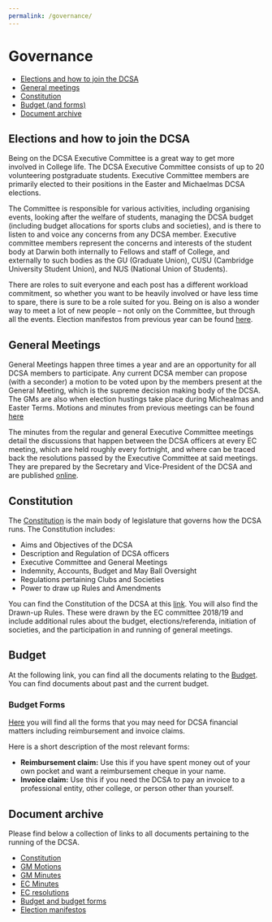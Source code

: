 ```yaml
---
permalink: /governance/
---
```


<!-- ## Overview: -->
# Governance

- [Elections and how to join the DCSA](#elections-and-how-to-join-the-dcsa)
- [General meetings](#general-meetings)
- [Constitution](#constitution)
- [Budget (and forms)](#budget)
- [Document archive](#document-archive)

## Elections and how to join the DCSA

Being on the DCSA Executive Committee is a great way to get more involved in College life. The DCSA Executive Committee consists of up to 20 volunteering postgraduate students. Executive Committee members are primarily elected to their positions in the Easter and Michaelmas DCSA elections.

The Committee is responsible for various activities, including organising events, looking after the welfare of students, managing the DCSA budget (including budget allocations for sports clubs and societies), and is there to listen to and voice any concerns from any DCSA member. Executive committee members represent the concerns and interests of the student body at Darwin both internally to Fellows and staff of College, and externally to such bodies as the GU (Graduate Union), CUSU (Cambridge University Student Union), and NUS (National Union of Students).

There are roles to suit everyone and each post has a different workload commitment, so whether you want to be heavily involved or have less time to spare, there is sure to be a role suited for you. Being on is also a wonder way to meet a lot of new people – not only on the Committee, but through all the events. Election manifestos from previous year can be found [here](#document-archive).


## General Meetings

General Meetings happen three times a year and are an opportunity for all DCSA members to participate. Any current DCSA member can propose (with a seconder) a motion to be voted upon by the members present at the General Meeting, which is the supreme decision making body of the DCSA. The GMs are also when election hustings take place during Michealmas and Easter Terms. Motions and minutes from previous meetings can be found [here](#document-archive)

The minutes from the regular and general Executive Committee meetings detail the discussions that happen between the DCSA officers at every EC meeting, which are held roughly every fortnight, and where can be traced back the resolutions passed by the Executive Committee at said meetings. They are prepared by the Secretary and Vice-President of the DCSA and are published [online](#document-archive).

## Constitution
<!-- [DCSA Constitution and Schedule and Regulations](https://drive.google.com/drive/folders/1YTp015nqyTUjO1NJg8bwB_aFXKm0IE2C?usp=sharing) -->
The [Constitution](#document-archive) is the main body of legislature that governs how the DCSA runs.
The Constitution includes:
 - Aims and Objectives of the DCSA
 - Description and Regulation of DCSA officers
 - Executive Committee and General Meetings
 - Indemnity, Accounts, Budget and May Ball Oversight
 - Regulations pertaining Clubs and Societies
 - Power to draw up Rules and Amendments

You can find the Constitution of the DCSA at this [link](https://drive.google.com/drive/folders/1YTp015nqyTUjO1NJg8bwB_aFXKm0IE2C?usp=sharing). You will also find the Drawn-up Rules. These were drawn by the EC committee 2018/19 and include additional rules about the budget, elections/referenda, initiation of societies, and the participation in and running of general meetings.

## Budget

At the following link, you can find all the documents relating to the [Budget](https://drive.google.com/drive/folders/1M5SYZkW-VbTLP3UTK68mT0rAn7YemYP6?usp=sharing). You can find documents about past and the current budget.

### Budget Forms

[Here](https://drive.google.com/drive/folders/1M5SYZkW-VbTLP3UTK68mT0rAn7YemYP6?usp=sharing) you will find all the forms that you may need for DCSA financial matters including reimbursement and invoice claims.

Here is a short description of the most relevant forms:
- **Reimbursement claim:** Use this if you have spent money out of your own pocket and want a reimbursement cheque in your name.
- **Invoice claim:** Use this if you need the DCSA to pay an invoice to a professional entity, other college, or person other than yourself.


## Document archive

Please find below a collection of links to all documents pertaining to the running of the DCSA.
- [Constitution](https://drive.google.com/drive/folders/1YTp015nqyTUjO1NJg8bwB_aFXKm0IE2C?usp=sharing)
- [GM Motions](https://drive.google.com/drive/folders/11tTTNB7E3WyPY07JaFyHgYwTBm2QyFzi?usp=sharing)
- [GM Minutes](https://drive.google.com/drive/folders/19PYVshwgP5STIgzL1XjRbcRmy392xsVb?usp=sharing)
- [EC Minutes](https://drive.google.com/drive/folders/1SOZxWncAs0WJbqdfSN1R20soiIxtdSCD?usp=sharing)
- [EC resolutions](https://drive.google.com/drive/folders/1fjGT1VK8naco_KlAP8lleJe-v71hSfLb?usp=sharing)
- [Budget and budget forms](https://drive.google.com/drive/folders/1M5SYZkW-VbTLP3UTK68mT0rAn7YemYP6?usp=sharing)
- [Election manifestos](https://drive.google.com/drive/folders/1TN6duqQsHlD-sXEV9zm1ChUaFKwCk6nI?usp=sharing)
